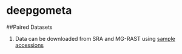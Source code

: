 # deepgometa


##Paired Datasets
1. Data can be downloaded from SRA and MG-RAST using [sample accessions](PairedDatasts/Sample_data.csv)
